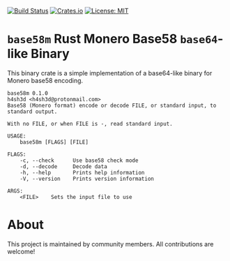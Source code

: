 [![Build Status](https://travis-ci.com/monero-rs/base58m-rs.svg?branch=master)](https://travis-ci.com/monero-rs/base58m-rs) [![Crates.io](https://img.shields.io/crates/v/base58m.svg)](https://crates.io/crates/base58m) [![License: MIT](https://img.shields.io/badge/License-MIT-yellow.svg)](https://opensource.org/licenses/MIT)

`base58m` Rust Monero Base58 `base64`-like Binary
===

This binary crate is a simple implementation of a base64-like binary for Monero base58 encoding.

```
base58m 0.1.0
h4sh3d <h4sh3d@protonmail.com>
Base58 (Monero format) encode or decode FILE, or standard input, to standard output.

With no FILE, or when FILE is -, read standard input.

USAGE:
    base58m [FLAGS] [FILE]

FLAGS:
    -c, --check      Use base58 check mode
    -d, --decode     Decode data
    -h, --help       Prints help information
    -V, --version    Prints version information

ARGS:
    <FILE>    Sets the input file to use
```

About
===

This project is maintained by community members. All contributions are welcome!
